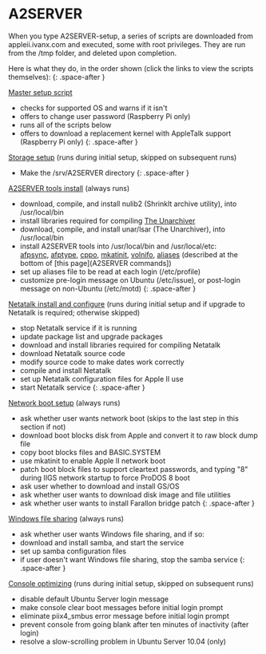 # A2SERVER

When you type A2SERVER-setup, a series of scripts are downloaded from
appleii.ivanx.com and executed, some with root privileges. They are run from
the /tmp folder, and deleted upon completion.

Here is what they do, in the order shown (click the links to view the scripts
themselves):
{: .space-after }

[Master setup script](setup/index.txt)

* checks for supported OS and warns if it isn't
* offers to change user password (Raspberry Pi only)
* runs all of the scripts below
* offers to download a replacement kernel with AppleTalk support (Raspberry Pi
  only)
{: .space-after }

[Storage setup](scripts/a2server-1-storage.txt) (runs during initial setup, skipped on subsequent runs)

* Make the /srv/A2SERVER directory
{: .space-after }

[A2SERVER tools install](scripts/a2server-2-tools.txt) (always runs)

<!--
* update package list and upgrade packages (apt-get update/upgrade)
-->
* download, compile, and install nulib2 (ShrinkIt archive utility), into
  /usr/local/bin
* install libraries required for compiling [The Unarchiver][]
* download, compile, and install unar/lsar (The Unarchiver), into
  /usr/local/bin
* install A2SERVER tools into /usr/local/bin and /usr/local/etc:  
  [afpsync](scripts/tools/afpsync.txt),
  [afptype](scripts/tools/afptype.txt),
  [cppo](scripts/tools/cppo.txt),
  [mkatinit](scripts/tools/mkatinit.txt),
  [volnifo](scripts/tools/mkvolinfo.txt),
  [aliases](scripts/tools/a2server-aliases.txt) (described at the bottom of
  [this page](A2SERVER commands])
* set up aliases file to be read at each login (/etc/profile)
* customize pre-login message on Ubuntu (/etc/issue), or post-login message on
  non-Ubuntu (/etc/motd)
{: .space-after }

[Netatalk install and configure](scripts/a2server-3-sharing.txt) (runs during
initial setup and if upgrade to Netatalk is required; otherwise skipped)

* stop Netatalk service if it is running
* update package list and upgrade packages
* download and install libraries required for compiling Netatalk
* download Netatalk source code
* modify source code to make dates work correctly
* compile and install Netatalk
* set up Netatalk configuration files for Apple II use
* start Netatalk service
{: .space-after }

[Network boot setup](scripts/a2server-5-netboot.txt) (always runs)

* ask whether user wants network boot (skips to the last step in this section
  if not)
* download boot blocks disk from Apple and convert it to raw block dump file
* copy boot blocks files and BASIC.SYSTEM
* use mkatinit to enable Apple II network boot
* patch boot block files to support cleartext passwords, and typing "8"
  during IIGS network startup to force ProDOS 8 boot
* ask user whether to download and install GS/OS
* ask whether user wants to download disk image and file utilities
* ask whether user wants to install Farallon bridge patch
{: .space-after }

[Windows file sharing](scripts/a2server-6-samba.txt) (always runs)

* ask whether user wants Windows file sharing, and if so:
* download and install samba, and start the service
* set up samba configuration files
* if user doesn't want Windows file sharing, stop the samba service
{: .space-after }

[Console optimizing](scripts/a2server-7-console.txt) (runs during initial
setup, skipped on subsequent runs)

* disable default Ubuntu Server login message
* make console clear boot messages before initial login prompt
* eliminate piix4\_smbus error message before initial login prompt
* prevent console from going blank after ten minutes of inactivity (after
  login)
* resolve a slow-scrolling problem in Ubuntu Server 10.04 (only)

[The Unarchiver]: http://wakaba.c3.cx/s/apps/unarchiver.html
[A2SERVER commands]: a2server_commands.html

